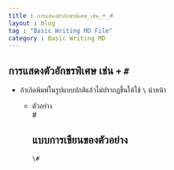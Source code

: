 ```yaml
---
title : การแสดงตัวอักขรพิเศษ_เช่น_+_#
layout : blog
tag : "Basic Writing MD File"
category : Basic Writing MD
---
```

## การแสดงตัวอักขรพิเศษ เช่น ```+``` ```#```
  + ถ้าเกิดพิมพ์ในรูปแบบปกติแล้วไม่ปรากฏขึ้นให้ใช้ ```\``` นำหน้า
    + ตัวอย่าง <br>
      \# 
      
      แบบการเขียนของตัวอย่าง
      ---
      ```
      \#
      ```     
      
      
